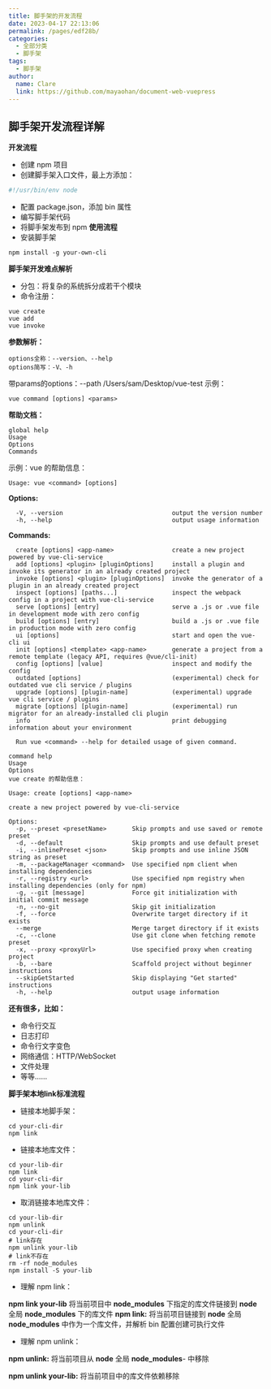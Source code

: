 ```yaml
---
title: 脚手架的开发流程
date: 2023-04-17 22:13:06
permalink: /pages/edf28b/
categories: 
  - 全部分类
  - 脚手架
tags: 
  - 脚手架
author: 
  name: Clare
  link: https://github.com/mayaohan/document-web-vuepress
---
```

## 脚手架开发流程详解
**开发流程**
+ 创建 npm 项目
+ 创建脚手架入口文件，最上方添加：
```sh
#!/usr/bin/env node
```
<!-- more -->

+ 配置 package.json，添加 bin 属性
+ 编写脚手架代码
+ 将脚手架发布到 npm
**使用流程**
+ 安装脚手架
```
npm install -g your-own-cli
```


**脚手架开发难点解析**
+ 分包：将复杂的系统拆分成若干个模块
+ 命令注册：
```
vue create
vue add
vue invoke
```

**参数解析：**
```
options全称：--version、--help
options简写：-V、-h
```
带params的options：--path /Users/sam/Desktop/vue-test
示例：
```
vue command [options] <params>
```

**帮助文档：**
```
global help
Usage
Options
Commands
```
示例：vue 的帮助信息：
```
Usage: vue <command> [options]
```

**Options:**
```
  -V, --version                              output the version number
  -h, --help                                 output usage information
```
**Commands:**
```
  create [options] <app-name>                create a new project powered by vue-cli-service
  add [options] <plugin> [pluginOptions]     install a plugin and invoke its generator in an already created project
  invoke [options] <plugin> [pluginOptions]  invoke the generator of a plugin in an already created project
  inspect [options] [paths...]               inspect the webpack config in a project with vue-cli-service
  serve [options] [entry]                    serve a .js or .vue file in development mode with zero config
  build [options] [entry]                    build a .js or .vue file in production mode with zero config
  ui [options]                               start and open the vue-cli ui
  init [options] <template> <app-name>       generate a project from a remote template (legacy API, requires @vue/cli-init)
  config [options] [value]                   inspect and modify the config
  outdated [options]                         (experimental) check for outdated vue cli service / plugins
  upgrade [options] [plugin-name]            (experimental) upgrade vue cli service / plugins
  migrate [options] [plugin-name]            (experimental) run migrator for an already-installed cli plugin
  info                                       print debugging information about your environment

  Run vue <command> --help for detailed usage of given command.
  ```
```
command help
Usage
Options
vue create 的帮助信息：

Usage: create [options] <app-name>

create a new project powered by vue-cli-service
```
```
Options:
  -p, --preset <presetName>       Skip prompts and use saved or remote preset
  -d, --default                   Skip prompts and use default preset
  -i, --inlinePreset <json>       Skip prompts and use inline JSON string as preset
  -m, --packageManager <command>  Use specified npm client when installing dependencies
  -r, --registry <url>            Use specified npm registry when installing dependencies (only for npm)
  -g, --git [message]             Force git initialization with initial commit message
  -n, --no-git                    Skip git initialization
  -f, --force                     Overwrite target directory if it exists
  --merge                         Merge target directory if it exists
  -c, --clone                     Use git clone when fetching remote preset
  -x, --proxy <proxyUrl>          Use specified proxy when creating project
  -b, --bare                      Scaffold project without beginner instructions
  --skipGetStarted                Skip displaying "Get started" instructions
  -h, --help                      output usage information
  ```

**还有很多，比如：**

+ 命令行交互
+ 日志打印
+ 命令行文字变色
+ 网络通信：HTTP/WebSocket
+ 文件处理
+ 等等……

**脚手架本地link标准流程**
+ 链接本地脚手架：
```
cd your-cli-dir
npm link
```
+ 链接本地库文件：
```
cd your-lib-dir
npm link
cd your-cli-dir
npm link your-lib
```

+ 取消链接本地库文件：
```
cd your-lib-dir
npm unlink
cd your-cli-dir
# link存在
npm unlink your-lib
# link不存在
rm -rf node_modules
npm install -S your-lib
```

+ 理解 npm link：

**npm link your-lib** 将当前项目中 **node_modules** 下指定的库文件链接到 **node** 全局 **node_modules** 下的库文件
**npm link:** 将当前项目链接到 **node** 全局 **node_modules** 中作为一个库文件，并解析 bin 配置创建可执行文件

+ 理解 npm unlink：

**npm unlink:** 将当前项目从 **node** 全局 **node_modules**- 中移除

**npm unlink your-lib:** 将当前项目中的库文件依赖移除